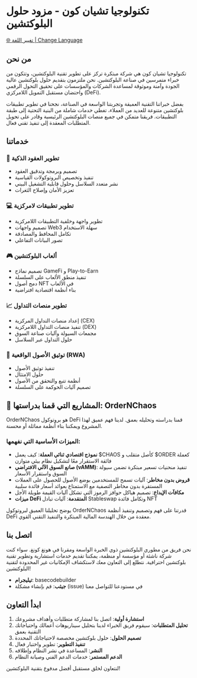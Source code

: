 # تكنولوجيا تشيان كون - مزود حلول البلوكتشين

[🌐 تغيير اللغة | Change Language](LANGUAGE.md)

## من نحن

تكنولوجيا تشيان كون هي شركة مبتكرة تركز على تطوير تقنية البلوكتشين، وتتكون من خبراء متمرسين في صناعة البلوكتشين. نحن ملتزمون بتقديم حلول بلوكتشين عالية الجودة وآمنة وموثوقة لمساعدة الشركات والمؤسسات على تحقيق التحول الرقمي واحتضان مستقبل التمويل اللامركزي (DeFi).

بفضل خبراتنا التقنية العميقة وتجربتنا الواسعة في الصناعة، نجحنا في تطوير تطبيقات بلوكتشين متنوعة للعديد من العملاء، تغطي خدمات شاملة من البنية التحتية إلى طبقة التطبيقات. فريقنا متمكن في جميع منصات البلوكتشين الرئيسية وقادر على تحويل المتطلبات المعقدة إلى تنفيذ تقني فعال.

## خدماتنا

### 🔗 تطوير العقود الذكية
- تصميم وبرمجة وتدقيق العقود
- تنفيذ وتخصيص البروتوكولات القياسية
- نشر متعدد السلاسل وحلول قابلية التشغيل البيني
- تعزيز الأمان وإصلاح الثغرات

### 💻 تطوير تطبيقات لامركزية
- تطوير واجهة وخلفية التطبيقات اللامركزية
- تصميم واجهات Web3 سهلة الاستخدام
- تكامل المحافظ والمصادقة
- تصور البيانات التفاعلي

### 🎮 ألعاب البلوكتشين
- تصميم نماذج GameFi و Play-to-Earn
- تنفيذ منطق الألعاب على السلسلة
- دمج أصول NFT في الألعاب
- بناء أنظمة اقتصادية افتراضية

### 📈 تطوير منصات التداول
- إعداد منصات التداول المركزية (CEX)
- تنفيذ منصات التداول اللامركزية (DEX)
- مجمعات السيولة وآليات صناعة السوق
- حلول التداول عبر السلاسل

### 🏢 توثيق الأصول الواقعية (RWA)
- تنفيذ توثيق الأصول
- حلول الامتثال
- أنظمة تتبع والتحقق من الأصول
- تصميم آليات الحوكمة على السلسلة

## 🌟 المشاريع التي قمنا بدراستها: OrderNChaos

OrderNChaos هو بروتوكول DeFi قمنا بدراسته وتحليله بعمق. لدينا فهم عميق لهذا المشروع ويمكننا بناء أنظمة مماثلة أو محسنة.

### الميزات الأساسية التي نفهمها:
- **نموذج اقتصادي ثنائي العملة**: كيف يعمل $CHAOS كأصل متقلب و $ORDER كعملة فائقة الاستقرار معًا لتشكيل نظام بيئي متوازن
- **صانع السوق الآلي الافتراضي (vAMM)**: تنفيذ منحنيات تسعير مبتكرة تضمن سيولة السوق واستقرار الأسعار
- **قروض بدون مخاطر**: آليات تسمح للمستخدمين بوضع الأصول للحصول على العملات المستقرة بدون مخاطر التصفية مع الاستمتاع بعوائد أسعار فائدة سلبية
- **مكافآت الإيداع**: تصميم هياكل حوافز الرموز التي تشكل آليات القيمة طويلة الأجل
- **ميزات DeFi المتقدمة**: آليات تبادل Stableswap وتكامل فائدة NFT

يوضح تحليلنا العميق لبروتوكول OrderNChaos قدرتنا على فهم وتصميم وتنفيذ أنظمة DeFi معقدة من خلال الهندسة المالية المبتكرة والتنفيذ التقني القوي.

## اتصل بنا

نحن فريق من مطوري البلوكتشين ذوي الخبرة الواسعة ومقرنا في هونغ كونغ. سواء كنت شركة ناشئة أو مؤسسة أو منظمة، يمكننا تقديم خدمات استشارية وتطوير تقنية بلوكتشين احترافية. نتطلع إلى التعاون معك لاستكشاف الإمكانيات غير المحدودة لتقنية البلوكتشين!

- **تيليجرام**: basecodebuilder
- **جيثب**: قم بإنشاء مشكلة (issue) في مستودعنا للتواصل معنا

## ابدأ التعاون

1. **استشارة أولية**: اتصل بنا لمشاركة متطلبات وأهداف مشروعك
2. **تحليل المتطلبات**: سيقوم فريق الخبراء لدينا بتحليل سيناريوهات أعمالك واحتياجاتك التقنية بعمق
3. **تصميم الحلول**: حلول بلوكتشين مخصصة لاحتياجاتك المحددة
4. **تنفيذ التطوير**: تطوير واختبار فعال
5. **النشر**: المساعدة في نشر النظام وإطلاقه
6. **الدعم المستمر**: خدمات الدعم الفني وصيانة النظام

لنتعاون لخلق مستقبل أفضل مدفوع بتقنية البلوكتشين! 